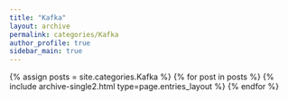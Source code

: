 ```yaml
---
title: "Kafka"
layout: archive
permalink: categories/Kafka
author_profile: true
sidebar_main: true
---
```


{% assign posts = site.categories.Kafka %}
{% for post in posts %} {% include archive-single2.html type=page.entries_layout %} {% endfor %}